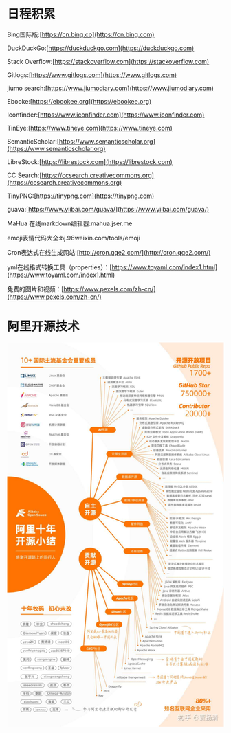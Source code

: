 # 日程积累

Bing国际版:[https://cn.bing.co](https://cn.bing.com)

DuckDuckGo:[https://duckduckgo.com](https://duckduckgo.com)

Stack Overflow:[https://stackoverflow.com](https://stackoverflow.com)

Gitlogs:[https://www.gitlogs.com](https://www.gitlogs.com)

jiumo search:[https://www.jiumodiary.com](https://www.jiumodiary.com)

Ebooke:[https://ebookee.org](https://ebookee.org)

Iconfinder:[https://www.iconfinder.com](https://www.iconfinder.com)

TinEye:[https://www.tineye.com](https://www.tineye.com)

SemanticScholar:[https://www.semanticscholar.org](https://www.semanticscholar.org)

LibreStock:[https://librestock.com](https://librestock.com)

CC Search:[https://ccsearch.creativecommons.org](https://ccsearch.creativecommons.org)

TinyPNG:[https://tinypng.com](https://tinypng.com)

guava:[https://www.yiibai.com/guava/](https://www.yiibai.com/guava/)

MaHua 在线markdown编辑器:mahua.jser.me

emoji表情代码大全:bj.96weixin.com/tools/emoji

Cron表达式在线生成网站:[http://cron.qqe2.com/](http://cron.qqe2.com/)

yml在线格式转换工具（properties）：[https://www.toyaml.com/index1.html](https://www.toyaml.com/index1.html)

免费的图片和视频：[https://www.pexels.com/zh-cn/](https://www.pexels.com/zh-cn/)

# 阿里开源技术

![](/static/image/微信图片_20200515143827.jpg)

